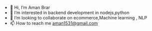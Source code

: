 - 👋 Hi, I’m Aman Brar
- 👀 I’m interested in backend development in nodejs,python
- 💞️ I’m looking to collaborate on ecommerce,Machine learning , NLP
- 📫 How to reach me aman1531@gmail.com

<!---
Aman1531/Aman1531 is a ✨ special ✨ repository because its `README.md` (this file) appears on your GitHub profile.
You can click the Preview link to take a look at your changes.
--->
